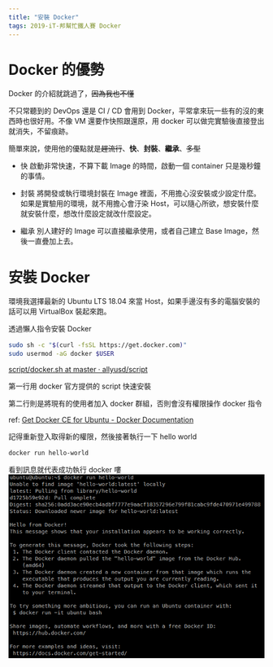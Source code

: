 ```yaml
---
title: "安裝 Docker"
tags: 2019-iT-邦幫忙鐵人賽 Docker
---
```


# Docker 的優勢
Docker 的介紹就跳過了，~~因為我也不懂~~

不只常聽到的 DevOps 還是 CI / CD 會用到 Docker，平常拿來玩一些有的沒的東西時也很好用。不像 VM 還要作快照跟還原，用 docker 可以做完實驗後直接登出就消失，不留痕跡。

簡單來說，使用他的優點就是~~趕流行~~、**快**、**封裝**、**繼承**、~~多型~~

* 快
啟動非常快速，不算下載 Image 的時間，啟動一個 container 只是幾秒鐘的事情。

* 封裝
將開發或執行環境封裝在 Image 裡面，不用擔心沒安裝或少設定什麼。如果是實驗用的環境，就不用擔心會汙染 Host，可以隨心所欲，想安裝什麼就安裝什麼，想改什麼設定就改什麼設定。

* 繼承
別人建好的 Image 可以直接繼承使用，或者自己建立 Base Image，然後一直疊加上去。

# 安裝 Docker
環境我選擇最新的 Ubuntu LTS 18.04 來當 Host，如果手邊沒有多的電腦安裝的話可以用 VirtualBox 裝起來跑。

透過懶人指令安裝 Docker
```bash
sudo sh -c "$(curl -fsSL https://get.docker.com)"
sudo usermod -aG docker $USER
```
[script/docker.sh at master · allyusd/script](https://github.com/allyusd/script/blob/master/docker.sh)

第一行用 docker 官方提供的 script 快速安裝

第二行則是將現有的使用者加入 docker 群組，否則會沒有權限操作 docker 指令

ref: [Get Docker CE for Ubuntu - Docker Documentation](https://docs.docker.com/install/linux/docker-ce/ubuntu/#install-using-the-convenience-script)

記得重新登入取得新的權限，然後接著執行一下 hello world
```bash
docker run hello-world
```

看到訊息就代表成功執行 docker 嘍
![](/assets/images/2018-10-02-install-docker/2018-10-02_22-06-01.png)